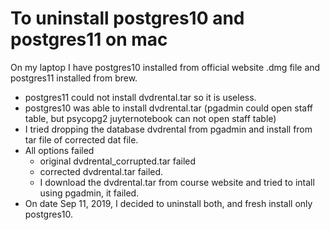 # To uninstall postgres10 and postgres11 on mac
On my laptop I have postgres10 installed from official website .dmg file and postgres11 installed from brew.
- postgres11 could not install dvdrental.tar so it is useless.
- postgres10 was able to install dvdrental.tar (pgadmin could open staff table, but psycopg2 juyternotebook
  can not open staff table)
- I tried dropping the database dvdrental from pgadmin and install from tar file of corrected dat file.
- All options failed
  + original dvdrental_corrupted.tar failed
  + corrected dvdrental.tar failed.
  + I download the dvdrental.tar from course website and tried to intall using pgadmin, it failed.
- On date Sep 11, 2019, I decided to uninstall both, and fresh install only postgres10.
